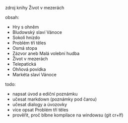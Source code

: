 
zdroj knihy Život v mezerách

obsah: 

- Hry s ohněm
- Bludowský slaví Vánoce
- Sokolí hnízdo
- Problém tří těles
- Osmá stopa
- Zázvor aneb Malá volební hudba
- Život v mezerách
- Telepatická
- Ohňová povídka
- Markéta slaví Vánoce

todo:

 - napsat úvod a ediční poznámku
 - učesat markdown (poznámky pod čarou)
 - učesat dialogy a úvozovky
 - více opsat Problém tří těles
 - prověřit, proč blbne kompilace na windowsu (git cr+lf)